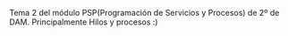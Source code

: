 Tema 2 del módulo PSP(Programación de Servicios y Procesos) de 2º de DAM.
Principalmente Hilos y procesos :)
